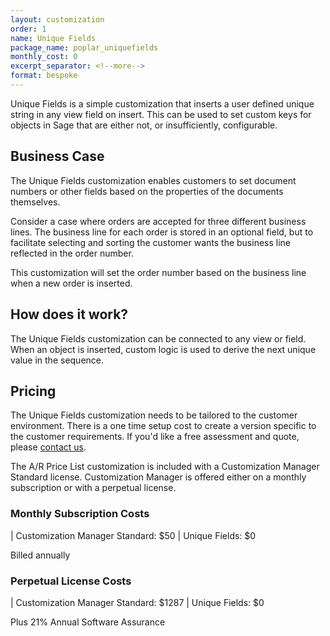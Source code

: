 ```yaml
---
layout: customization
order: 1
name: Unique Fields
package_name: poplar_uniquefields
monthly_cost: 0
excerpt_separator: <!--more-->
format: bespoke
---
```


Unique Fields is a simple customization that inserts a user defined
unique string in any view field on insert.  This can be used to set custom
keys for objects in Sage that are either not, or insufficiently, configurable.
<!--more-->

## Business Case

The Unique Fields customization enables customers to set document numbers
or other fields based on the properties of the documents themselves.

Consider a case where orders are accepted for three different
business lines.  The business line for each order is stored in an optional 
field, but to facilitate selecting and sorting the customer wants the
business line reflected in the order number.

This customization will set the order number based on the business line when
a new order is inserted.  

## How does it work?

The Unique Fields customization can be connected to any view or field. When
an object is inserted, custom logic is used to derive the next unique value
in the sequence.


## Pricing

The Unique Fields customization needs to be tailored to the customer
environment.  There is a one time 
setup cost to create a version specific to the customer requirements.  If
you'd like a free assessment and quote, please <a
href="mailto:chris@poplars.dev">contact us</a>.

The A/R Price List customization is included with a Customization Manager 
Standard license.  Customization Manager is offered either on a monthly 
subscription or with a perpetual license.

### Monthly Subscription Costs

| Customization Manager Standard: $50
| Unique Fields: $0

Billed annually

### Perpetual License Costs

| Customization Manager Standard: $1287
| Unique Fields: $0

Plus 21% Annual Software Assurance
